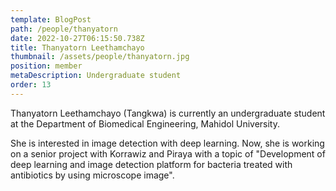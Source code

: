 ```yaml
---
template: BlogPost
path: /people/thanyatorn
date: 2022-10-27T06:15:50.738Z
title: Thanyatorn Leethamchayo
thumbnail: /assets/people/thanyatorn.jpg
position: member
metaDescription: Undergraduate student
order: 13
---
```

Thanyatorn Leethamchayo (Tangkwa) is currently an undergraduate student at the Department of Biomedical Engineering, Mahidol University.

She is interested in image detection with deep learning. 
Now, she is working on a senior project with Korrawiz and Piraya with a topic of 
"Development of deep learning and image detection platform for bacteria treated with antibiotics by using microscope image".